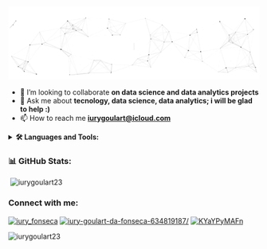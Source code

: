 <!--
How to make the bio gif ?
💜 Thanks to [matyo91](https://github.com/matyo91)
I made my with https://codesandbox.io/s/github-profile-2ijk7
Then i recorded my screen to gif on Mac with Quicktime  and save result to [assets/github.mov](assets/github.mov)
This [GIF converter](https://ezgif.com/video-to-gif) help me to create a dedicated command that convert MOV to GIF.
Then i save result to [assets/github.gif](assets/github.gif)

<h1 align="center">Hi 👋, I'm Iury Goulart</h1>
<h3 align="center">A passionate Data Scientist from Brazil</h3>
-->

<p align="center">
  <img src="https://github.com/iurygoulart23/iurygoulart23/raw/main/assets/header-github.gif" alt="Hi 👋, I'm Iury Goulart">
</p>


- 👯 I’m looking to collaborate **on data science and data analytics projects**
- 💬 Ask me about **tecnology, data science, data analytics; i will be glad to help :)**
- 📫 How to reach me **iurygoulart@icloud.com**


<details>
  <summary><b>🛠 Languages and Tools:</b></summary>

<p align="left"> <a href="https://aws.amazon.com" target="_blank" rel="noreferrer"> <img src="https://raw.githubusercontent.com/devicons/devicon/master/icons/amazonwebservices/amazonwebservices-original-wordmark.svg" alt="aws" width="40" height="40"/> </a> <a href="https://hive.apache.org/" target="_blank" rel="noreferrer"> <img src="https://www.vectorlogo.zone/logos/apache_hive/apache_hive-icon.svg" alt="hive" width="40" height="40"/> </a> <a href="https://www.mysql.com/" target="_blank" rel="noreferrer"> <img src="https://raw.githubusercontent.com/devicons/devicon/master/icons/mysql/mysql-original-wordmark.svg" alt="mysql" width="40" height="40"/> </a> <a href="https://pandas.pydata.org/" target="_blank" rel="noreferrer"> <img src="https://raw.githubusercontent.com/devicons/devicon/2ae2a900d2f041da66e950e4d48052658d850630/icons/pandas/pandas-original.svg" alt="pandas" width="40" height="40"/> </a> <a href="https://www.postgresql.org" target="_blank" rel="noreferrer"> <img src="https://raw.githubusercontent.com/devicons/devicon/master/icons/postgresql/postgresql-original-wordmark.svg" alt="postgresql" width="40" height="40"/> </a> <a href="https://www.python.org" target="_blank" rel="noreferrer"> <img src="https://raw.githubusercontent.com/devicons/devicon/master/icons/python/python-original.svg" alt="python" width="40" height="40"/> </a> <a href="https://scikit-learn.org/" target="_blank" rel="noreferrer"> <img src="https://upload.wikimedia.org/wikipedia/commons/0/05/Scikit_learn_logo_small.svg" alt="scikit_learn" width="40" height="40"/> </a> <a href="https://seaborn.pydata.org/" target="_blank" rel="noreferrer"> <img src="https://seaborn.pydata.org/_images/logo-mark-lightbg.svg" alt="seaborn" width="40" height="40"/> </a> <a href="https://www.tensorflow.org" target="_blank" rel="noreferrer"> <img src="https://www.vectorlogo.zone/logos/tensorflow/tensorflow-icon.svg" alt="tensorflow" width="40" height="40"/> </a> </p>
</details>
  
<h3 align="left">📊 GitHub Stats:</h3>
<p>&nbsp;<img align="center" src="https://github-readme-stats.vercel.app/api?username=iurygoulart23&layout=compact&theme=tokyonight" alt="iurygoulart23" /></p>


<h3 align="left">Connect with me:</h3>
<p align="left">
<a href="https://twitter.com/iury_fonseca" target="blank"><img align="center" src="https://raw.githubusercontent.com/rahuldkjain/github-profile-readme-generator/master/src/images/icons/Social/twitter.svg" alt="iury_fonseca" height="30" width="40" /></a>
<a href="https://linkedin.com/in/iury-goulart-da-fonseca-634819187/" target="blank"><img align="center" src="https://raw.githubusercontent.com/rahuldkjain/github-profile-readme-generator/master/src/images/icons/Social/linked-in-alt.svg" alt="iury-goulart-da-fonseca-634819187/" height="30" width="40" /></a>
<a href="https://discord.gg/https://discord.gg/KYaYPyMAFn" target="blank"><img align="center" src="https://raw.githubusercontent.com/rahuldkjain/github-profile-readme-generator/master/src/images/icons/Social/discord.svg" alt="KYaYPyMAFn" height="30" width="40" /></a>
</p>

<p align="left"> <img src="https://komarev.com/ghpvc/?username=iurygoulart23&label=Profile%20views&color=0e75b6&style=flat" alt="iurygoulart23" /> </p>
